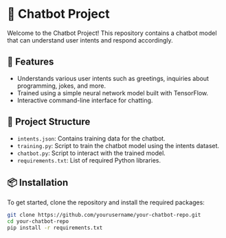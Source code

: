 # 🤖 Chatbot Project

Welcome to the Chatbot Project! This repository contains a chatbot model that can understand user intents and respond accordingly.

## 🚀 Features
- Understands various user intents such as greetings, inquiries about programming, jokes, and more.
- Trained using a simple neural network model built with TensorFlow.
- Interactive command-line interface for chatting.

## 📁 Project Structure
- `intents.json`: Contains training data for the chatbot.
- `training.py`: Script to train the chatbot model using the intents dataset.
- `chatbot.py`: Script to interact with the trained model.
- `requirements.txt`: List of required Python libraries.

## 📦 Installation

To get started, clone the repository and install the required packages:

```bash
git clone https://github.com/yourusername/your-chatbot-repo.git
cd your-chatbot-repo
pip install -r requirements.txt
